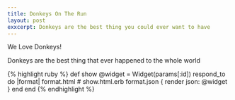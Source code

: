 ```yaml
---
title: Donkeys On The Run
layout: post
exxcerpt: Donkeys are the best thing you could ever want to have
---
```

We Love Donkeys!

Donkeys are the best thing that ever happened to the whole world
<!--more-->

{% highlight ruby %}
def show
  @widget = Widget(params[:id])
  respond_to do |format|
    format.html # show.html.erb
    format.json { render json: @widget }
  end
end
{% endhighlight %}